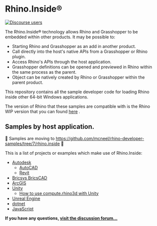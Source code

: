 # Rhino.Inside®

[![Discourse users](https://img.shields.io/discourse/https/discourse.mcneel.com/users.svg)](https://discourse.mcneel.com/c/serengeti/inside)


The Rhino.Inside® technology allows Rhino and Grasshopper to be embedded within other products.  It may be possible to:

* Starting Rhino and Grasshopper as an add in another product.
* Call directly into the host's native APIs from a Grasshopper or Rhino plugin.
* Access Rhino's APIs through the host application.
* Grasshopper definitions can be opened and previewed in Rhino within the same process as the parent.
* Object can be natively created by Rhino or Grasshopper within the parent product.

This repository contains all the sample developer code for loading Rhino inside other 64-bit Windows applications.

The version of Rhino that these samples are compatible with is the Rhino WIP version that you can found [here](https://www.rhino3d.com/download/rhino/wip) .

## Samples by host application.
🚧 Samples are moving to https://github.com/mcneel/rhino-developer-samples/tree/7/rhino.inside 🚧

This is a list of projects or examples which make use of Rhino.Inside:
- [Autodesk](Autodesk)
   - [AutoCAD](Autodesk/AutoCAD)
   - [Revit](Ahttps://github.com/mcneel/rhino.inside-revit)
- [Bricsys BricsCAD](https://github.com/Bricsys/rhino.inside-bricscad)
- [ArcGIS](https://github.com/nicoazel/ArcRhino)
- [Unity](Unity)
   - [How to use compute.rhino3d with Unity](https://youtu.be/zUbm83ynn0Q)
- [Unreal Engine](Epic%20Games/UE)
- [dotnet](https://github.com/mcneel/rhino-developer-samples/tree/7/rhino.inside/dotnet)
- [JavaScript](https://github.com/mcneel/rhino-developer-samples/tree/7/rhino.inside/javascript)

**If you have any questions, [visit the discussion forum...](https://discourse.mcneel.com/c/serengeti/inside)**
